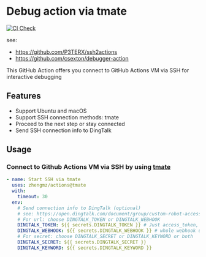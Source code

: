 # Debug action via tmate

[![CI Check](https://github.com/zhengmz/actions/actions/workflows/tmate.yml/badge.svg)](https://github.com/zhengmz/actions/actions/workflows/tmate.yml)

see:

- <https://github.com/P3TERX/ssh2actions>
- <https://github.com/csexton/debugger-action>

This GitHub Action offers you connect to GitHub Actions VM via SSH for interactive debugging

## Features

- Support Ubuntu and macOS
- Support SSH connection methods: tmate
- Proceed to the next step or stay connected
- Send SSH connection info to DingTalk

## Usage

### Connect to Github Actions VM via SSH by using [tmate](https://tmate.io)

```yaml
- name: Start SSH via tmate
  uses: zhengmz/actions@tmate
  with:
    timeout: 30
  env:
    # Send connection info to DingTalk (optional)
    # see: https://open.dingtalk.com/document/group/custom-robot-access
    # For url: choose DINGTALK_TOKEN or DINGTALK_WEBHOOK
    DINGTALK_TOKEN: ${{ secrets.DINGTALK_TOKEN }} # Just access_token, not whole webhook url
    DINGTALK_WEBHOOK: ${{ secrets.DINGTALK_WEBHOOK }} # whole webhook url
    # For secret: choose DINGTALK_SECRET or DINGTALK_KEYWORD or both
    DINGTALK_SECRET: ${{ secrets.DINGTALK_SECRET }}
    DINGTALK_KEYWORD: ${{ secrets.DINGTALK_KEYWORD }}
```

